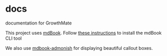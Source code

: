 # docs
documentation for GrowthMate  

This project uses [mdBook](https://rust-lang.github.io/mdBook/index.html). Follow [these instructions](https://rust-lang.github.io/mdBook/guide/installation.html) to install the mdBook CLI tool

We also use [mdbook-admonish](https://tommilligan.github.io/mdbook-admonish/overview.html) for displaying beautiful callout boxes.
